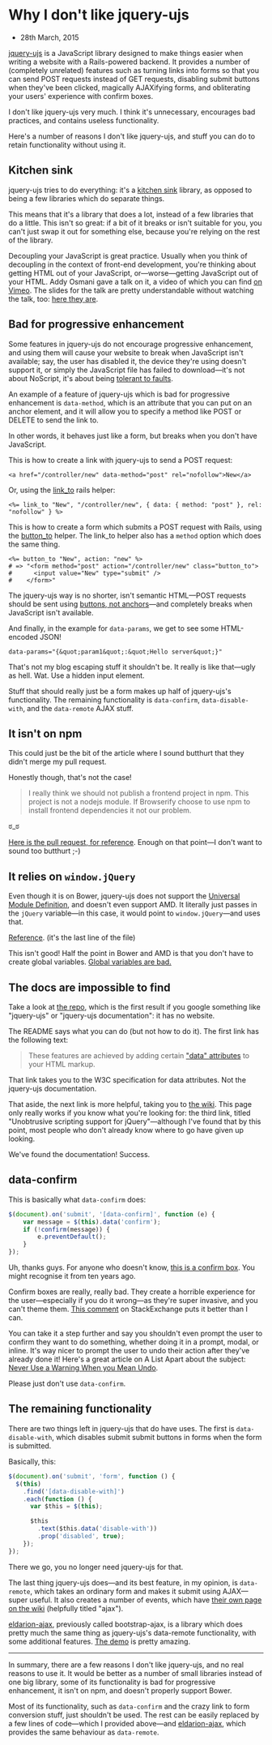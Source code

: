 # Why I don't like jquery-ujs
- 28th March, 2015

[jquery-ujs] is a JavaScript library designed to make things easier when writing a website with a Rails-powered backend. It provides a number of (completely unrelated) features such as turning links into forms so that you can send POST requests instead of GET requests, disabling submit buttons when they've been clicked, magically AJAXifying forms, and obliterating your users' experience with confirm boxes.

I don't like jquery-ujs very much. I think it's unnecessary, encourages bad practices, and contains useless functionality.

Here's a number of reasons I don't like jquery-ujs, and stuff you can do to retain functionality without using it.

## Kitchen sink

jquery-ujs tries to do everything: it's a [kitchen sink] library, as opposed to being a few libraries which do separate things.

This means that it's a library that does a lot, instead of a few libraries that do a little. This isn't so great: if a bit of it breaks or isn't suitable for you, you can't just swap it out for something else, because you're relying on the rest of the library.

Decoupling your JavaScript is great practice. Usually when you think of decoupling in the context of front-end development, you're thinking about getting HTML out of your JavaScript, or—worse—getting JavaScript out of your HTML. Addy Osmani gave a talk on it, a video of which you can find [on Vimeo][decoupling video]. The slides for the talk are pretty understandable without watching the talk, too: [here they are][decoupling].

## Bad for progressive enhancement

Some features in jquery-ujs do not encourage progressive enhancement, and using them will cause your website to break when JavaScript isn't available; say, the user has disabled it, the device they're using doesn't support it, or simply the JavaScript file has failed to download—it's not about NoScript, it's about being [tolerant to faults][progressive enhancement].

An example of a feature of jquery-ujs which is bad for progressive enhancement is `data-method`, which is an attribute that you can put on an anchor element, and it will allow you to specify a method like POST or DELETE to send the link to.

In other words, it behaves just like a form, but breaks when you don't have JavaScript.

This is how to create a link with jquery-ujs to send a POST request:

```markup
<a href="/controller/new" data-method="post" rel="nofollow">New</a>
```

Or, using the [link_to] rails helper:

```markup
<%= link_to "New", "/controller/new", { data: { method: "post" }, rel: "nofollow" } %>
```

This is how to create a form which submits a POST request with Rails, using the [button_to] helper. The link_to helper also has a `method` option which does the same thing.

```markup
<%= button_to "New", action: "new" %>
# => "<form method="post" action="/controller/new" class="button_to">
#      <input value="New" type="submit" />
#    </form>"
```

The jquery-ujs way is no shorter, isn't semantic HTML—POST requests should be sent using [buttons, not anchors]—and completely breaks when JavaScript isn't available.

And finally, in the example for `data-params`, we get to see some HTML-encoded JSON!

```markup
data-params="{&quot;param1&quot;:&quot;Hello server&quot;}"
```

That's not my blog escaping stuff it shouldn't be. It really is like that—ugly as hell. Wat. Use a hidden input element.

Stuff that should really just be a form makes up half of jquery-ujs's functionality. The remaining functionality is `data-confirm`, `data-disable-with`, and the `data-remote` AJAX stuff.


## It isn't on npm

This could just be the bit of the article where I sound butthurt that they didn't merge my pull request.

Honestly though, that's not the case!

> I really think we should not publish a frontend project in npm. This project is not a nodejs module. If Browserify choose to use npm to install frontend dependencies it not our problem.

ಠ_ಠ

[Here is the pull request, for reference][jquery-ujs PR]. Enough on that point—I don't want to sound too butthurt ;-)

## It relies on `window.jQuery`

Even though it is on Bower, jquery-ujs does not support the [Universal Module Definition][UMD], and doesn't even support AMD. It literally just passes in the `jQuery` variable—in this case, it would point to `window.jQuery`—and uses that.

[Reference][window.jQuery]. (it's the last line of the file)

This isn't good! Half the point in Bower and AMD is that you don't have to create global variables. [Global variables are bad.][bad global vars]

## The docs are impossible to find

Take a look at [the repo][jquery-ujs], which is the first result if you google something like "jquery-ujs" or "jquery-ujs documentation": it has no website.

The README says what you can do (but not how to do it). The first link has the following text:

> These features are achieved by adding certain ["data" attributes] to your HTML markup.

That link takes you to the W3C specification for data attributes. Not the jquery-ujs documentation.

That aside, the next link is more helpful, taking you to [the wiki]. This page only really works if you know what you're looking for: the third link, titled "Unobtrusive scripting support for jQuery"—although I've found that by this point, most people who don't already know where to go have given up looking.

We've found the documentation! Success.

## data-confirm

This is basically what `data-confirm` does:

```javascript
$(document).on('submit', '[data-confirm]', function (e) {
	var message = $(this).data('confirm');
	if (!confirm(message)) {
		e.preventDefault();
	}
});
```

Uh, thanks guys. For anyone who doesn't know, [this is a confirm box]. You might recognise it from ten years ago.

Confirm boxes are really, really bad. They create a horrible experience for the user—especially if you do it wrong—as they're super invasive, and you can't theme them. [This comment][shitty confirm box] on StackExchange puts it better than I can.

You can take it a step further and say you shouldn't even prompt the user to confirm they want to do something, whether doing it in a prompt, modal, or inline. It's way nicer to prompt the user to undo their action after they've already done it! Here's a great article on A List Apart about the subject: [Never Use a Warning When you Mean Undo].

Please just don't use `data-confirm`.

## The remaining functionality

There are two things left in jquery-ujs that do have uses. The first is `data-disable-with`, which disables submit submit buttons in forms when the form is submitted.

Basically, this:

```javascript
$(document).on('submit', 'form', function () {
  $(this)
    .find('[data-disable-with]')
    .each(function () {
      var $this = $(this);

      $this
        .text($this.data('disable-with'))
        .prop('disabled', true);
    });
});
```

There we go, you no longer need jquery-ujs for that.

The last thing jquery-ujs does—and its best feature, in my opinion, is `data-remote`, which takes an ordinary form and makes it submit using AJAX—super useful. It also creates a number of events, which have [their own page on the wiki][data-remote events] (helpfully titled "ajax").

[eldarion-ajax], previously called bootstrap-ajax, is a library which does pretty much the same thing as jquery-ujs's data-remote functionality, with some additional features. [The demo][eldarion-ajax demo] is pretty amazing.


---

In summary, there are a few reasons I don't like jquery-ujs, and no real reasons to use it. It would be better as a number of small libraries instead of one big library, some of its functionality is bad for progressive enhancement, it isn't on npm, and doesn't properly support Bower.

Most of its functionality, such as `data-confirm` and the crazy link to form conversion stuff, just shouldn't be used. The rest can be easily replaced by a few lines of code—which I provided above—and [eldarion-ajax], which provides the same behaviour as `data-remote`.



[jquery-ujs]: https://github.com/rails/jquery-ujs
[kitchen sink]: http://crypt.codemancers.com/posts/2012-05-08-dawn-of-the-kitchen-sink/
[button_to]: http://api.rubyonrails.org/classes/ActionView/Helpers/UrlHelper.html#method-i-button_to
[link_to]: http://api.rubyonrails.org/classes/ActionView/Helpers/UrlHelper.html#method-i-link_to
[buttons, not anchors]: http://davidwalsh.name/html5-buttons
[jquery-ujs PR]: https://github.com/rails/jquery-ujs/pull/380
[UMD]: http://davidbcalhoun.com/2014/what-is-amd-commonjs-and-umd/
[window.jQuery]: https://github.com/rails/jquery-ujs/blob/master/src/rails.js#L477
[bad global vars]: https://gist.github.com/hallettj/64478
["data" attributes]: http://www.w3.org/TR/html5/dom.html#embedding-custom-non-visible-data-with-the-data-*-attributes
[the wiki]: https://github.com/rails/jquery-ujs/wiki
[this is a confirm box]: http://www.michael-thomas.com/tech/javascript/ex_confirm.htm
[shitty confirm box]: http://programmers.stackexchange.com/a/106039
[Never Use a Warning When you Mean Undo]: http://alistapart.com/article/neveruseawarning
[data-remote events]: https://github.com/rails/jquery-ujs/wiki/ajax
[eldarion-ajax]: https://github.com/eldarion/eldarion-ajax
[eldarion-ajax demo]: http://uk013.gondor.co/
[decoupling]: https://speakerdeck.com/addyosmani/decoupling-javascript-vs-the-world
[decoupling video]: https://vimeo.com/44100359
[progressive enhancement]: http://allinthehead.com/retro/367/why-is-progressive-enhancement-so-unpopular
